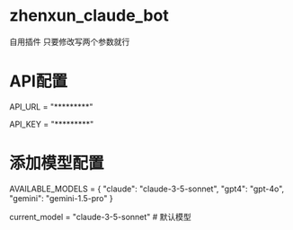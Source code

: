 # zhenxun_claude_bot
自用插件
只要修改写两个参数就行
# API配置
API_URL = "*********"

API_KEY = "*********"

# 添加模型配置
AVAILABLE_MODELS = {
    "claude": "claude-3-5-sonnet",
    "gpt4": "gpt-4o",
    "gemini": "gemini-1.5-pro"
}

current_model = "claude-3-5-sonnet"  # 默认模型
